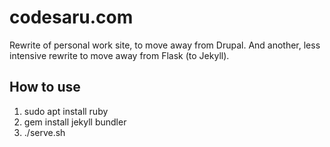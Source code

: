 codesaru.com
================

Rewrite of personal work site, to move away from Drupal.
And another, less intensive rewrite to move away from Flask (to Jekyll).


How to use
----------

1. sudo apt install ruby
2. gem install jekyll bundler
3. ./serve.sh

